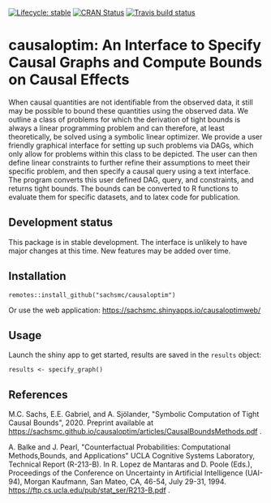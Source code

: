 [![Lifecycle: stable](https://img.shields.io/badge/lifecycle-stable-green.svg)](https://www.tidyverse.org/lifecycle/#stable)
[![CRAN Status](https://www.r-pkg.org/badges/version/causaloptim)](https://cran.r-project.org/package=causaloptim)
[![Travis build status](https://travis-ci.org/sachsmc/causaloptim.svg?branch=master)](https://travis-ci.org/sachsmc/causaloptim)



# causaloptim: An Interface to Specify Causal Graphs and Compute Bounds on Causal Effects

When causal quantities are not identifiable from the observed data, it still may be possible to bound these quantities using the observed data. We outline a class of problems for which the derivation of tight bounds is always a linear programming problem and can therefore, at least theoretically, be solved using a symbolic linear optimizer. We provide a user friendly graphical interface for setting up such problems via DAGs, which only allow for problems within this class to be depicted. The user can then define linear constraints to further refine their assumptions to meet their specific problem, and then specify a causal query using a text interface. The program converts this user defined DAG, query, and constraints, and returns tight bounds. The bounds can be converted to R functions to evaluate them for specific datasets, and to latex code for publication. 

## Development status

This package is in stable development. The interface is unlikely to have major changes at this time. New features may be added over time.  

## Installation

```{r}
remotes::install_github("sachsmc/causaloptim")
```

Or use the web application: https://sachsmc.shinyapps.io/causaloptimweb/


## Usage

Launch the shiny app to get started, results are saved in the `results` object: 

```{r}
results <- specify_graph()
```

## References

M.C. Sachs, E.E. Gabriel, and A. Sjölander, "Symbolic Computation of Tight Causal Bounds", 2020. Preprint available at https://sachsmc.github.io/causaloptim/articles/CausalBoundsMethods.pdf . 

A. Balke and J. Pearl, "Counterfactual Probabilities: Computational Methods,Bounds, and Applications"  UCLA Cognitive Systems Laboratory, Technical Report (R-213-B). 
In R. Lopez de Mantaras and D. Poole (Eds.), Proceedings of the Conference on Uncertainty in Artificial Intelligence (UAI-94), Morgan Kaufmann, San Mateo, CA, 46-54, July 29-31, 1994. 
https://ftp.cs.ucla.edu/pub/stat_ser/R213-B.pdf .
